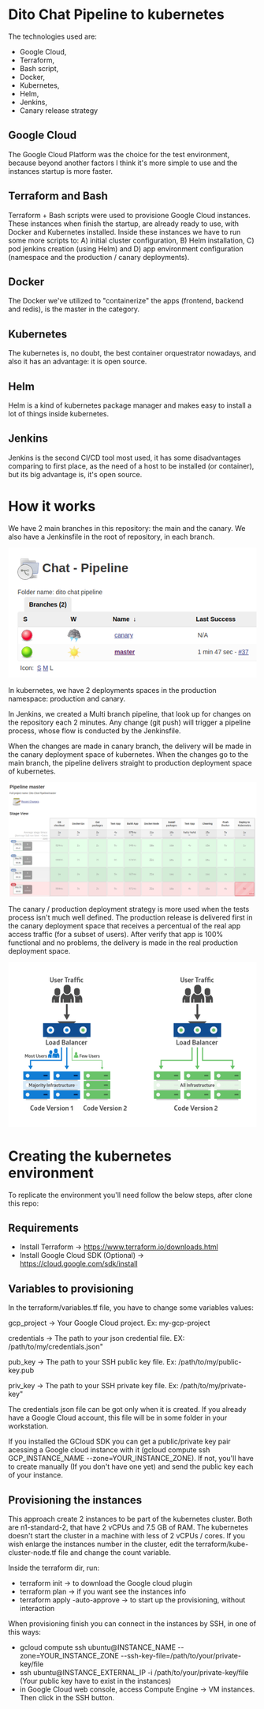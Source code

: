 # Dito Chat Pipeline to kubernetes

The technologies used are:
 - Google Cloud,
 - Terraform,
 - Bash script,
 - Docker,
 - Kubernetes,
 - Helm,
 - Jenkins,
 - Canary release strategy


Google Cloud
------------
The Google Cloud Platform was the choice for the test environment, because beyond another factors I think it's more simple to use and the instances startup is more faster.

Terraform and Bash
------------------
Terraform + Bash scripts were used to provisione Google Cloud instances. These instances when finish the startup, are already ready to use, with Docker and Kubernetes installed.
Inside these instances we have to run some more scripts to: A) initial cluster configuration, B) Helm installation, C) pod jenkins creation (using Helm) and D) app environment configuration (namespace and the production / canary deployments).

Docker
------
The Docker we've utilized to "containerize" the apps (frontend, backend and redis), is the master in the category.

Kubernetes
----------
The kubernetes is, no doubt, the best container orquestrator nowadays, and also it has an advantage: it is open source.

Helm
----
Helm is a kind of kubernetes package manager and makes easy to install a lot of things inside kubernetes.

Jenkins
-------
Jenkins is the second CI/CD tool most used, it has some disadvantages comparing to first place, as the need of a host to be installed (or container), but its big advantage is, it's open source.

How it works
==============
We have 2 main branches in this repository: the main and the canary. We also have a Jenkinsfile in the root of repository, in each branch.

![jenkins-main-canary](pictures/dito-chat-main-canary.png)

In kubernetes, we have 2 deployments spaces in the production namespace: production and canary.

In Jenkins, we created a Multi branch pipeline, that look up for changes on the repository each 2 minutes.
Any change (git push) will trigger a pipeline process, whose flow is conducted by the Jenkinsfile.

When the changes are made in canary branch, the delivery will be made in the canary deployment space of kubernetes. When the changes go to the main branch, the pipeline delivers straight to production deployment space of kubernetes.

![pipeline-stage-view](pictures/pipeline-stage-view.png)

The canary / production deployment strategy is more used when the tests process isn't much well defined. The production release is delivered first in the canary deployment space that receives a percentual of the real app access traffic (for a subset of users). After verify that app is 100% functional and no problems, the delivery is made in the real production deployment space.

![canary-release-strategy](pictures/canary-release-strategy.png)



# Creating the kubernetes environment


To replicate the environment you'll need follow the below steps, after clone this repo:

Requirements
------------

 - Install Terraform -> https://www.terraform.io/downloads.html
 - Install Google Cloud SDK (Optional) -> https://cloud.google.com/sdk/install

Variables to provisioning
-------------------------

In the terraform/variables.tf file, you have to change some variables values:

gcp_project -> Your Google Cloud project. Ex: my-gcp-project

credentials -> The path to your json credential file. EX: /path/to/my/credentials.json"

pub_key -> The path to your SSH public key file. Ex: /path/to/my/public-key.pub

priv_key -> The path to your SSH private key file. Ex: /path/to/my/private-key"


The credentials json file can be got only when it is created. If you already have a Google Cloud account, this file will be in some folder in your workstation.

If you installed the GCloud SDK you can get a public/private key pair acessing a Google cloud instance with it (gcloud compute ssh GCP_INSTANCE_NAME --zone=YOUR_INSTANCE_ZONE). If not, you'll have to create manually (If you don't have one yet) and send the public key each of your instance.


Provisioning the instances
--------------------------

This approach create 2 instances to be part of the kubernetes cluster.
Both are n1-standard-2, that have 2 vCPUs and 7.5 GB of RAM. The kubernetes doesn't start the cluster in a machine with less of 2 vCPUs / cores.
If you wish enlarge the instances number in the cluster, edit the terraform/kube-cluster-node.tf file and change the count variable.


Inside the terraform dir, run:

 - terraform init -> to download the Google cloud plugin
 - terraform plan -> if you want see the instances info
 - terraform apply -auto-approve -> to start up the provisioning, without interaction


When provisioning finish you can connect in the instances by SSH, in one of this ways:

 - gcloud compute ssh ubuntu@INSTANCE_NAME --zone=YOUR_INSTANCE_ZONE --ssh-key-file=/path/to/your/private-key/file
 - ssh ubuntu@INSTANCE_EXTERNAL_IP -i /path/to/your/private-key/file (Your public key have to exist in the instances)
 - in Google Cloud web console, access Compute Engine -> VM instances. Then click in the SSH button.
